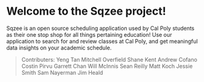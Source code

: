 # Welcome to the Sqzee project!

Sqzee is an open source scheduling application used by Cal Poly students as their one stop shop for all things pertaining education! Use our application to search for and review classes at Cal Poly, and get meaningful data insights on your academic schedule.

> Contributers:
> Yeng Tan
> Mitchell Overfield
> Shane Kent
> Andrew Cofano
> Costin Pirvu
> Garrett Chan
> Will McInnis
> Sean Reilly
> Matt Koch
> Jessie Smith
> Sam Nayerman
> Jim Heald
